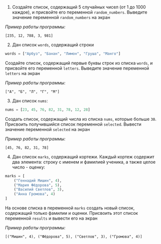 1. Создайте список, содержащий 5 случайных чисел (от 1 до 1000 каждое), и присвойте его переменной `random_numbers`. Выведите значение переменной `random_numbers` на экран   

_Пример работы программы:_
```
[235, 12, 788, 3, 981]
``` 

2. Дан список `words`, содержащий строки
```python
words = ["Арбуз", "Банан", "Лимон", "Груша", "Манго"]
```
Создайте список, содержащий первые буквы строк из списка `words`, и присвойте его переменной `letters`. Выведите значение переменной `letters` на экран 

_Пример работы программы:_
```
["А", "Б", "Л", "Г", "М"]
``` 

3. Дан список `nums`:
```python
nums = [23, 45, 76, 82, 31, 78, 12, 28]
```
Создать список, содержащий числа из списка `nums`, которые больше `30`. Присвоить получившийся список переменной `selected`. Вывести значение переменной `selected` на экран

_Пример работы программы:_
```
[45, 76, 82, 31, 78]
``` 

4. Дан список `marks`, содержащий кортежи. Каждый кортеж содержит два элемента: строку с именем и фамилией ученика, а также целое число - оценку: 

```python
marks = [
    ("Геннадий Мишин", 4),
    ("Мария Фёдорова", 5),
    ("Василий Светлов", 3),
    ("Анна Громова", 4)
]
```

На основе списка в переменной `marks` создать новый список, содержащий только фамилии и оценки. Присвоить этот список переменной `results` и вывести его на экран

_Пример работы программы:_
```
[("Мишин", 4), ("Фёдорова", 5), ("Светлов", 3), ("Громова", 4)]
``` 

